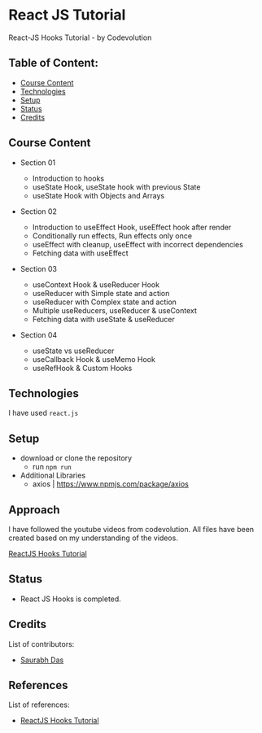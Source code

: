# React JS Tutorial

React-JS Hooks Tutorial - by Codevolution

## Table of Content:

- [Course Content](#course-content)
- [Technologies](#technologies)
- [Setup](#setup)
- [Status](#status)
- [Credits](#credits)

## Course Content

- Section 01
  - Introduction to hooks
  - useState Hook, useState hook with previous State
  - useState Hook with Objects and Arrays

- Section 02
  - Introduction to useEffect Hook, useEffect hook after render
  - Conditionally run effects, Run effects only once
  - useEffect with cleanup, useEffect with incorrect dependencies
  - Fetching data with useEffect

- Section 03
  - useContext Hook & useReducer Hook
  - useReducer with Simple state and action
  - useReducer with Complex state and action
  - Multiple useReducers, useReducer & useContext
  - Fetching data with useState & useReducer

- Section 04
  - useState vs useReducer
  - useCallback Hook & useMemo Hook
  - useRefHook & Custom Hooks

## Technologies

I have used `react.js`

## Setup

- download or clone the repository
  - run `npm run`
- Additional Libraries
  - axios | https://www.npmjs.com/package/axios
  
## Approach

I have followed the youtube videos from codevolution.
All files have been created based on my understanding of the videos.

[ReactJS Hooks Tutorial](https://youtube.com/playlist?list=PLC3y8-rFHvwisvxhZ135pogtX7_Oe3Q3A)

## Status

- React JS Hooks is completed.

## Credits

List of contributors:

- [Saurabh Das](dsumansaurabh@gmail.com)

## References

List of references:

- [ReactJS Hooks Tutorial](https://youtube.com/playlist?list=PLC3y8-rFHvwisvxhZ135pogtX7_Oe3Q3A)
